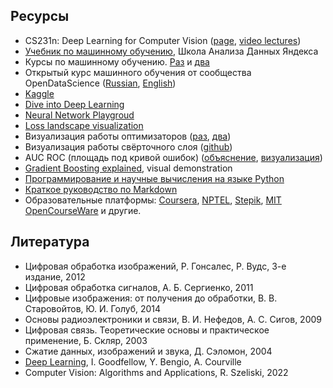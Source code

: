 ## Ресурсы
- CS231n: Deep Learning for Computer Vision ([page](http://cs231n.stanford.edu/), [video lectures](https://www.youtube.com/playlist?list=PLC1qU-LWwrF64f4QKQT-Vg5Wr4qEE1Zxk))
- [Учебник по машинному обучению](https://academy.yandex.ru/handbook/ml), Школа Анализа Данных Яндекса
- Курсы по машинному обучению. [Раз](https://github.com/esokolov/ml-course-hse) и [два](https://github.com/girafe-ai/ml-course)
- Открытый курс машинного обучения от сообщества OpenDataScience ([Russian](https://habr.com/ru/company/ods/blog/322626/), [English](https://mlcourse.ai/))
- [Kaggle](https://www.kaggle.com/)
- [Dive into Deep Learning](https://d2l.ai/)
- [Neural Network Playgroud](https://playground.tensorflow.org/#activation=tanh&batchSize=10&dataset=circle&regDataset=reg-plane&learningRate=0.03&regularizationRate=0&noise=0&networkShape=4,2&seed=0.00112&showTestData=false&discretize=false&percTrainData=50&x=true&y=true&xTimesY=false&xSquared=false&ySquared=false&cosX=false&sinX=false&cosY=false&sinY=false&collectStats=false&problem=classification&initZero=false&hideText=false)
- [Loss landscape visualization](https://losslandscape.com/)
- Визуализация работы оптимизаторов ([раз](https://emiliendupont.github.io/2018/01/24/optimization-visualization/), [два](https://github.com/j-w-yun/optimizer-visualization))
- Визуализация работы свёрточного слоя ([github](https://github.com/vdumoulin/conv_arithmetic))
- AUC ROC (площадь под кривой ошибок) ([объяснение](https://alexanderdyakonov.wordpress.com/2017/07/28/auc-roc-%D0%BF%D0%BB%D0%BE%D1%89%D0%B0%D0%B4%D1%8C-%D0%BF%D0%BE%D0%B4-%D0%BA%D1%80%D0%B8%D0%B2%D0%BE%D0%B9-%D0%BE%D1%88%D0%B8%D0%B1%D0%BE%D0%BA/), [визуализация](https://yastatic.net/s3/academy/ml/roc_auc/roc.html))
- [Gradient Boosting explained](http://arogozhnikov.github.io/2016/06/24/gradient_boosting_explained.html), visual demonstration
- [Программирование и научные вычисления на языке Python](https://ru.wikiversity.org/wiki/%D0%9F%D1%80%D0%BE%D0%B3%D1%80%D0%B0%D0%BC%D0%BC%D0%B8%D1%80%D0%BE%D0%B2%D0%B0%D0%BD%D0%B8%D0%B5_%D0%B8_%D0%BD%D0%B0%D1%83%D1%87%D0%BD%D1%8B%D0%B5_%D0%B2%D1%8B%D1%87%D0%B8%D1%81%D0%BB%D0%B5%D0%BD%D0%B8%D1%8F_%D0%BD%D0%B0_%D1%8F%D0%B7%D1%8B%D0%BA%D0%B5_Python)
- [Краткое руководство по Markdown](https://paulradzkov.com/2014/markdown_cheatsheet/)
- Образовательные платформы: [Coursera](https://www.coursera.org/), [NPTEL](https://nptel.ac.in/), [Stepik](https://stepik.org/catalog), [MIT OpenCourseWare](https://ocw.mit.edu/courses/audio-video-courses/) и другие.


## Литература
- Цифровая обработка изображений, Р. Гонсалес, Р. Вудс, 3-е издание, 2012
- Цифровая обработка сигналов, А. Б. Сергиенко, 2011
- Цифровые изображения: от получения до обработки, В. В. Старовойтов, Ю. И. Голуб, 2014
- Основы радиоэлектроники и связи, В. И. Нефедов, А. С. Сигов, 2009
- Цифровая связь. Теоретические основы и практическое применение, Б. Скляр, 2003
- Сжатие данных, изображений и звука, Д. Сэломон, 2004
- [Deep Learning](https://www.deeplearningbook.org/), I. Goodfellow, Y. Bengio, A. Courville
- Computer Vision: Algorithms and Applications, R. Szeliski, 2022
